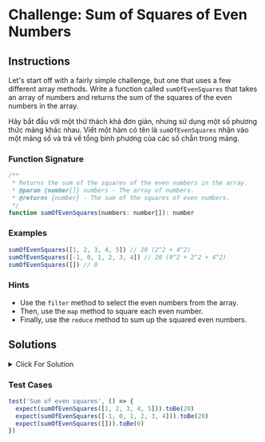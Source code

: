 # Challenge: Sum of Squares of Even Numbers

## Instructions

Let's start off with a fairly simple challenge, but one that uses a few different array methods. Write a function called `sumOfEvenSquares` that takes an array of numbers and returns the sum of the squares of the even numbers in the array.

Hãy bắt đầu với một thử thách khá đơn giản, nhưng sử dụng một số phương thức mảng khác nhau. Viết một hàm có tên là `sumOfEvenSquares` nhận vào một mảng số và trả về tổng bình phương của các số chẵn trong mảng.

### Function Signature

```js
/**
 * Returns the sum of the squares of the even numbers in the array.
 * @param {number[]} numbers - The array of numbers.
 * @returns {number} - The sum of the squares of even numbers.
 */
function sumOfEvenSquares(numbers: number[]): number
```

### Examples

```js
sumOfEvenSquares([1, 2, 3, 4, 5]) // 20 (2^2 + 4^2)
sumOfEvenSquares([-1, 0, 1, 2, 3, 4]) // 20 (0^2 + 2^2 + 4^2)
sumOfEvenSquares([]) // 0
```

### Hints

- Use the `filter` method to select the even numbers from the array.
- Then, use the `map` method to square each even number.
- Finally, use the `reduce` method to sum up the squared even numbers.

## Solutions

<details>
  <summary>Click For Solution</summary>

```js
function sumOfEvenSquares(numbers) {
  const evenSquares = numbers.filter((num) => num % 2 === 0).map((num) => num ** 2)

  return evenSquares.reduce((sum, square) => sum + square, 0)
}
```

### Explanation

You can format this so many different ways. This is just one example.

- Create a variable called `evenSquares` and set it equal to the result of calling the `filter` method on the `numbers` array and then calling the `map` method on the result of that.

- For the `filter` method, pass in a callback function that takes in a number and returns `true` if the number is even and `false` otherwise. We used the modulo operator (`%`) to check if the number is even.

- For the `map` method, pass in a callback function that takes in a number and returns the square of that number. Now we have an array of the squares of the even numbers.

- Finally, call the `reduce` method on the `evenSquares` array and pass in a callback function that takes in a sum and a square and returns the sum plus the square. We set the initial value of the sum to `0`.

We could even shorten this by chaining the methods together and using an arrow function:

```js
const sumOfEvenSquares = (numbers) =>
  numbers
    .filter((num) => num % 2 === 0)
    .map((num) => num ** 2)
    .reduce((sum, square) => sum + square, 0)
```

</details>

### Test Cases

```js
test('Sum of even squares', () => {
  expect(sumOfEvenSquares([1, 2, 3, 4, 5])).toBe(20)
  expect(sumOfEvenSquares([-1, 0, 1, 2, 3, 4])).toBe(20)
  expect(sumOfEvenSquares([])).toBe(0)
})
```
